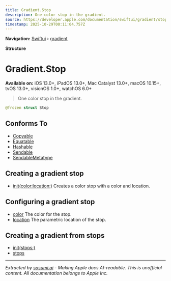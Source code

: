 ```yaml
---
title: Gradient.Stop
description: One color stop in the gradient.
source: https://developer.apple.com/documentation/swiftui/gradient/stop
timestamp: 2025-10-29T00:11:04.757Z
---
```


**Navigation:** [Swiftui](/documentation/swiftui) › [gradient](/documentation/swiftui/gradient)

**Structure**

# Gradient.Stop

**Available on:** iOS 13.0+, iPadOS 13.0+, Mac Catalyst 13.0+, macOS 10.15+, tvOS 13.0+, visionOS 1.0+, watchOS 6.0+

> One color stop in the gradient.

```swift
@frozen struct Stop
```

## Conforms To

- [Copyable](/documentation/Swift/Copyable)
- [Equatable](/documentation/Swift/Equatable)
- [Hashable](/documentation/Swift/Hashable)
- [Sendable](/documentation/Swift/Sendable)
- [SendableMetatype](/documentation/Swift/SendableMetatype)

## Creating a gradient stop

- [init(color:location:)](/documentation/swiftui/gradient/stop/init(color:location:)) Creates a color stop with a color and location.

## Configuring a gradient stop

- [color](/documentation/swiftui/gradient/stop/color) The color for the stop.
- [location](/documentation/swiftui/gradient/stop/location) The parametric location of the stop.

## Creating a gradient from stops

- [init(stops:)](/documentation/swiftui/gradient/init(stops:))
- [stops](/documentation/swiftui/gradient/stops)

---

*Extracted by [sosumi.ai](https://sosumi.ai) - Making Apple docs AI-readable.*
*This is unofficial content. All documentation belongs to Apple Inc.*

